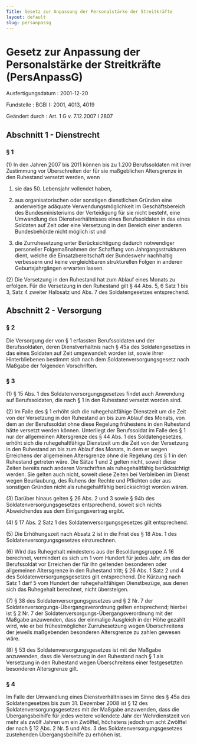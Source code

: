 ```yaml
---
Title: Gesetz zur Anpassung der Personalstärke der Streitkräfte
layout: default
slug: persanpassg
---
```


# Gesetz zur Anpassung der Personalstärke der Streitkräfte (PersAnpassG)

Ausfertigungsdatum
:   2001-12-20

Fundstelle
:   BGBl I: 2001, 4013, 4019

Geändert durch
:   Art. 1 G v. 7.12.2007 I 2807


## Abschnitt 1 - Dienstrecht



### § 1

(1) In den Jahren 2007 bis 2011 können bis zu 1.200 Berufssoldaten mit
ihrer Zustimmung vor Überschreiten der für sie maßgeblichen
Altersgrenze in den Ruhestand versetzt werden, wenn

1.  sie das 50. Lebensjahr vollendet haben,


2.  aus organisatorischen oder sonstigen dienstlichen Gründen eine
    anderweitige adäquate Verwendungsmöglichkeit im Geschäftsbereich des
    Bundesministeriums der Verteidigung für sie nicht besteht, eine
    Umwandlung des Dienstverhältnisses eines Berufssoldaten in das eines
    Soldaten auf Zeit oder eine Versetzung in den Bereich einer anderen
    Bundesbehörde nicht möglich ist und


3.  die Zurruhesetzung unter Berücksichtigung dadurch notwendiger
    personeller Folgemaßnahmen der Schaffung von Jahrgangsstrukturen
    dient, welche die Einsatzbereitschaft der Bundeswehr nachhaltig
    verbessern und keine vergleichbaren strukturellen Folgen in anderen
    Geburtsjahrgängen erwarten lassen.




(2) Die Versetzung in den Ruhestand hat zum Ablauf eines Monats zu
erfolgen. Für die Versetzung in den Ruhestand gilt § 44 Abs. 5, 6 Satz
1 bis 3, Satz 4 zweiter Halbsatz und Abs. 7 des Soldatengesetzes
entsprechend.


## Abschnitt 2 - Versorgung



### § 2

Die Versorgung der von § 1 erfassten Berufssoldaten und der
Berufssoldaten, deren Dienstverhältnis nach § 45a des Soldatengesetzes
in das eines Soldaten auf Zeit umgewandelt worden ist, sowie ihrer
Hinterbliebenen bestimmt sich nach dem Soldatenversorgungsgesetz nach
Maßgabe der folgenden Vorschriften.


### § 3

(1) § 15 Abs. 1 des Soldatenversorgungsgesetzes findet auch Anwendung
auf Berufssoldaten, die nach § 1 in den Ruhestand versetzt worden
sind.

(2) Im Falle des § 1 erhöht sich die ruhegehaltfähige Dienstzeit um
die Zeit von der Versetzung in den Ruhestand an bis zum Ablauf des
Monats, von dem an der Berufssoldat ohne diese Regelung frühestens in
den Ruhestand hätte versetzt werden können. Unterliegt der
Berufssoldat im Falle des § 1 nur der allgemeinen Altersgrenze des §
44 Abs. 1 des Soldatengesetzes, erhöht sich die ruhegehaltfähige
Dienstzeit um die Zeit von der Versetzung in den Ruhestand an bis zum
Ablauf des Monats, in dem er wegen Erreichens der allgemeinen
Altersgrenze ohne die Regelung des § 1 in den Ruhestand getreten wäre.
Die Sätze 1 und 2 gelten nicht, soweit diese Zeiten bereits nach
anderen Vorschriften als ruhegehaltfähig berücksichtigt werden. Sie
gelten auch nicht, soweit diese Zeiten bei Verbleiben im Dienst wegen
Beurlaubung, des Ruhens der Rechte und Pflichten oder aus sonstigen
Gründen nicht als ruhegehaltfähig berücksichtigt worden wären.

(3) Darüber hinaus gelten § 26 Abs. 2 und 3 sowie § 94b des
Soldatenversorgungsgesetzes entsprechend, soweit sich nichts
Abweichendes aus dem Einigungsvertrag ergibt.

(4) § 17 Abs. 2 Satz 1 des Soldatenversorgungsgesetzes gilt
entsprechend.

(5) Die Erhöhungszeit nach Absatz 2 ist in die Frist des § 18 Abs. 1
des Soldatenversorgungsgesetzes einzurechnen.

(6) Wird das Ruhegehalt mindestens aus der Besoldungsgruppe A 16
berechnet, vermindert es sich um 1 vom Hundert für jedes Jahr, um das
der Berufssoldat vor Erreichen der für ihn geltenden besonderen oder
allgemeinen Altersgrenze in den Ruhestand tritt; § 26 Abs. 1 Satz 2
und 4 des Soldatenversorgungsgesetzes gilt entsprechend. Die Kürzung
nach Satz 1 darf 5 vom Hundert der ruhegehaltfähigen Dienstbezüge, aus
denen sich das Ruhegehalt berechnet, nicht übersteigen.

(7) § 38 des Soldatenversorgungsgesetzes und § 2 Nr. 7 der
Soldatenversorgungs-Übergangsverordnung gelten entsprechend; hierbei
ist § 2 Nr. 7 der Soldatenversorgungs-Übergangsverordnung mit der
Maßgabe anzuwenden, dass der einmalige Ausgleich in der Höhe gezahlt
wird, wie er bei frühestmöglicher Zurruhesetzung wegen Überschreitens
der jeweils maßgebenden besonderen Altersgrenze zu zahlen gewesen
wäre.

(8) § 53 des Soldatenversorgungsgesetzes ist mit der Maßgabe
anzuwenden, dass die Versetzung in den Ruhestand nach § 1 als
Versetzung in den Ruhestand wegen Überschreitens einer festgesetzten
besonderen Altersgrenze gilt.


### § 4

Im Falle der Umwandlung eines Dienstverhältnisses im Sinne des § 45a
des Soldatengesetzes bis zum 31. Dezember 2008 ist § 12 des
Soldatenversorgungsgesetzes mit der Maßgabe anzuwenden, dass die
Übergangsbeihilfe für jedes weitere vollendete Jahr der Wehrdienstzeit
von mehr als zwölf Jahren um ein Zwölftel, höchstens jedoch um acht
Zwölftel der nach § 12 Abs. 2 Nr. 5 und Abs. 3 des
Soldatenversorgungsgesetzes zustehenden Übergangsbeihilfe zu erhöhen
ist.

